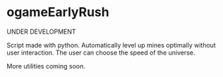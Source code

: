 # ogameEarlyRush


UNDER DEVELOPMENT

Script made with python. Automatically level up mines optimally without user interaction. The user can choose the speed of the universe.

More utilities coming soon.
